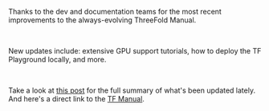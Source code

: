 Thanks to the dev and documentation teams for the most recent improvements to the always-evolving ThreeFold Manual.

<br/>

New updates include: extensive GPU support tutorials, how to deploy the TF Playground locally, and more.

<br/>

Take a look at [this post](https://forum.threefold.io/t/manual-updates-october-2023/4095) for the full summary of what's been updated lately. And here's a direct link to the [TF Manual](https://manual.grid.tf/).